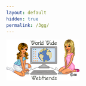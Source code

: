```yaml
---
layout: default
hidden: true
permalink: /3gg/
---
```


<img style="margin: auto;" src="/images/twogirls.gif">
